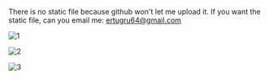There is no static file because github won't let me upload it. If you want the static file, can you email me:
ertugru64@gmail.com



![1](https://github.com/kurtertugrul/social-media-with-django/assets/141010070/37bf288b-2a86-4d74-8e92-a2ca4589e79e)

![2](https://github.com/kurtertugrul/social-media-with-django/assets/141010070/3140811d-c67c-4ad6-a63c-96a1aa016bbd)

![3](https://github.com/kurtertugrul/social-media-with-django/assets/141010070/faecbce8-4779-4839-8266-7dafe7b033d2)
